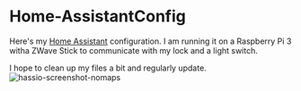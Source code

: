 # Home-AssistantConfig
Here's my [Home Assistant](https://home-assistant.io/) configuration. I am running it on a Raspberry Pi 3 witha  ZWave Stick to communicate with my lock and a light switch.

I hope to clean up my files a bit and regularly update.
![hassio-screenshot-nomaps](https://user-images.githubusercontent.com/26840809/37572580-a823ddcc-2ae3-11e8-9c89-a4dcfd8afc0c.png)
